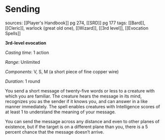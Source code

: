 # Sending
sources: [[Player's Handbook]] pg 274, [[SRD]] pg 177
tags: [[Bard]], [[Cleric]], warlock (great old one), [[Wizard]], [[3rd level]], [[Evocation Spells]]

**3rd-level evocation**

*Casting time*: 1 action

*Range*: Unlimited

*Components*: V, S, M (a short piece of fine copper wire)

*Duration*: 1 round

You send a short message of twenty-five words or less to a creature with which you are familiar. The creature hears the message in its mind, recognizes you as the sender if it knows you, and can answer in a like manner immediately. The spell enables creatures with Intelligence scores of at least 1 to understand the meaning of your message.

You can send the message across any distance and even to other planes of existence, but if the target is on a different plane than you, there is a 5 percent chance that the message doesn’t arrive.
